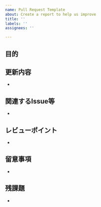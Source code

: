 ```yaml
---
name: Pull Request Template
about: Create a report to help us improve
title: ''
labels: ''
assignees: ''

---
```


## 目的

## 更新内容
- 

## 関連するIssue等
-

## レビューポイント
-

## 留意事項
-

## 残課題
-
